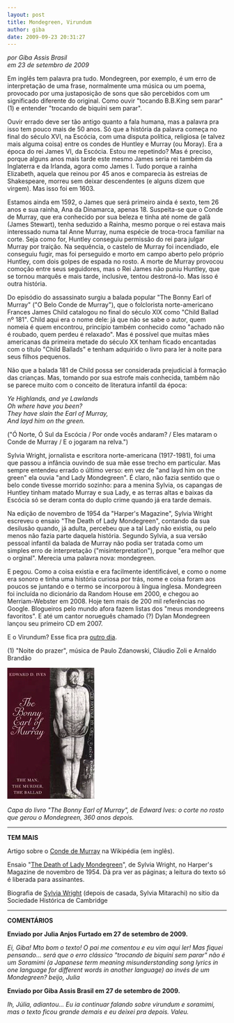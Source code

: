 ```yaml
---
layout: post
title: Mondegreen, Virundum
author: giba
date: 2009-09-23 20:31:27
---
```

*por Giba Assis Brasil*\
*em 23 de setembro de 2009*

Em inglês tem palavra pra tudo. Mondegreen, por exemplo, é um erro de interpretação de uma frase, normalmente uma música ou um poema, provocado por uma justaposição de sons que são percebidos com um significado diferente do original. Como ouvir "tocando B.B.King sem parar" (1) e entender "trocando de biquíni sem parar".

Ouvir errado deve ser tão antigo quanto a fala humana, mas a palavra pra isso tem pouco mais de 50 anos. Só que a história da palavra começa no final do século XVI, na Escócia, com uma disputa política, religiosa (e talvez mais alguma coisa) entre os condes de Huntley e Murray (ou Moray). Era a época do rei James VI, da Escócia. Estou me repetindo? Mas é preciso, porque alguns anos mais tarde este mesmo James seria rei também da Inglaterra e da Irlanda, agora como James I. Tudo porque a rainha Elizabeth, aquela que reinou por 45 anos e comparecia às estreias de Shakespeare, morreu sem deixar descendentes (e alguns dizem que virgem). Mas isso foi em 1603.

Estamos ainda em 1592, o James que será primeiro ainda é sexto, tem 26 anos e sua rainha, Ana da Dinamarca, apenas 18. Suspeita-se que o Conde de Murray, que era conhecido por sua beleza e tinha até nome de galã (James Stewart), tenha seduzido a Rainha, mesmo porque o rei estava mais interessado numa tal Anne Murray, numa espécie de troca-troca familiar na corte. Seja como for, Huntley conseguiu permissão do rei para julgar Murray por traição. Na sequência, o castelo de Murray foi incendiado, ele conseguiu fugir, mas foi perseguido e morto em campo aberto pelo próprio Huntley, com dois golpes de espada no rosto. A morte de Murray provocou comoção entre seus seguidores, mas o Rei James não puniu Huntley, que se tornou marquês e mais tarde, inclusive, tentou destroná-lo. Mas isso é outra história.

Do episódio do assassinato surgiu a balada popular "The Bonny Earl of Murray" ("O Belo Conde de Murray"), que o folclorista norte-americano Frances James Child catalogou no final do século XIX como "Child Ballad nº 181". Child aqui era o nome dele: já que não se sabe o autor, quem nomeia é quem encontrou, princípio também conhecido como "achado não é roubado, quem perdeu é relaxado". Mas é possível que muitas mães americanas da primeira metade do século XX tenham ficado encantadas com o título "Child Ballads" e tenham adquirido o livro para ler à noite para seus filhos pequenos.

Não que a balada 181 de Child possa ser considerada prejudicial à formação das crianças. Mas, tomando por sua estrofe mais conhecida, também não se parece muito com o conceito de literatura infantil da época:

*Ye Highlands, and ye Lawlands*\
*Oh where have you been?*\
*They have slain the Earl of Murray,*\
*And layd him on the green.*

("Ó Norte, Ó Sul da Escócia / Por onde vocês andaram? / Eles mataram o Conde de Murray / E o jogaram na relva.")

Sylvia Wright, jornalista e escritora norte-americana (1917-1981), foi uma que passou a infância ouvindo de sua mãe esse trecho em particular. Mas sempre entendeu errado o último verso: em vez de "and layd him on the green" ela ouvia "and Lady Mondegreen". É claro, não fazia sentido que o belo conde tivesse morrido sozinho: para a menina Sylvia, os capangas de Huntley tinham matado Murray e sua Lady, e as terras altas e baixas da Escócia só se deram conta do duplo crime quando já era tarde demais.

Na edição de novembro de 1954 da "Harper's Magazine", Sylvia Wright escreveu o ensaio "The Death of Lady Mondegreen", contando da sua desilusão quando, já adulta, percebeu que a tal Lady não existia, ou pelo menos não fazia parte daquela história. Segundo Sylvia, a sua versão pessoal infantil da balada de Murray não podia ser tratada como um simples erro de interpretação ("misinterpretation"), porque "era melhor que o orginal". Merecia uma palavra nova: mondegreen.

E pegou. Como a coisa existia e era facilmente identificável, e como o nome era sonoro e tinha uma história curiosa por trás, nome e coisa foram aos poucos se juntando e o termo se incorporou à língua inglesa. Mondegreen foi incluída no dicionário da Random House em 2000, e chegou ao Merriam-Webster em 2008. Hoje tem mais de 200 mil referências no Google. Blogueiros pelo mundo afora fazem listas dos "meus mondegreens favoritos". E até um cantor norueguês chamado (?) Dylan Mondegreen lançou seu primeiro CD em 2007.

E o Virundum? Esse fica pra [outro dia](https://www.casacinepoa.com.br/blog/2009-10-01-mondegreen-virundum-soramimi/).

(1) "Noite do prazer", música de Paulo Zdanowski, Cláudio Zoli e Arnaldo Brandão

![](/uploads/murray.jpg)

*Capa do livro "The Bonny Earl of Murray", de Edward Ives: o corte no rosto que gerou o Mondegreen, 360 anos depois.*

- - -

**TEM MAIS**

Artigo sobre o [Conde de Murray](http://en.wikipedia.org/wiki/James_Stewart,_2nd_Earl_of_Moray) na Wikipédia (em inglês).

Ensaio "[The Death of Lady Mondegreen](http://www.harpers.org/archive/1954/11/0006768)", de Sylvia Wright, no Harper's Magazine de novembro de 1954. Dá pra ver as páginas; a leitura do texto só é liberada para assinantes.

Biografia de [Sylvia Wright](http://www.cambridgehistory.org/HLN_House/HLN_Library/collection_pages/Mitarachi%20Finding%20Aid.html) (depois de casada, Sylvia Mitarachi) no sítio da Sociedade Histórica de Cambridge

- - -

**COMENTÁRIOS**

**Enviado por Julia Anjos Furtado em 27 de setembro de 2009.**

*Ei, Giba! Mto bom o texto! O pai me comentou e eu vim aqui ler! Mas fiquei pensando... será que o erro clássico "trocando de biquíni sem parar" não é um Soramimi (a Japanese term meaning misunderstanding song lyrics in one language for different words in another language) ao invés de um Mondegreen? beijo, Julia*

**Enviado por Giba Assis Brasil em 27 de setembro de 2009.**

*Ih, Júlia, adiantou... Eu ia continuar falando sobre virundum e soramimi, mas o texto ficou grande demais e eu deixei pra depois. Valeu.*